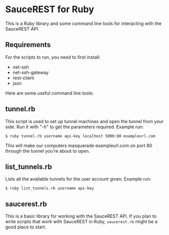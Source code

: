 SauceREST for Ruby
==================

This is a Ruby library and some command line tools for interacting
with the SauceREST API.

Requirements
------------

For the scripts to run, you need to first install:

* net-ssh
* net-ssh-gateway
* rest-client
* json


Here are some useful command line tools:

tunnel.rb
---------

This script is used to set up tunnel machines and open the tunnel from
your side. Run it with "-h" to get the parameters required. Example
run:

    $ ruby tunnel.rb username api-key localhost 5000:80 exampleurl.com

This will make our computers masquerade exampleurl.com on port 80
through the tunnel you're about to open.


list_tunnels.rb
---------------

Lists all the available tunnels for the user account given. Example
run:

    $ ruby list_tunnels.rb username api-key


saucerest.rb
------------

This is a basic library for working with the SauceREST API.  If you
plan to write scripts that work with SauceREST in Ruby, `saucerest.rb`
might be a good place to start.
